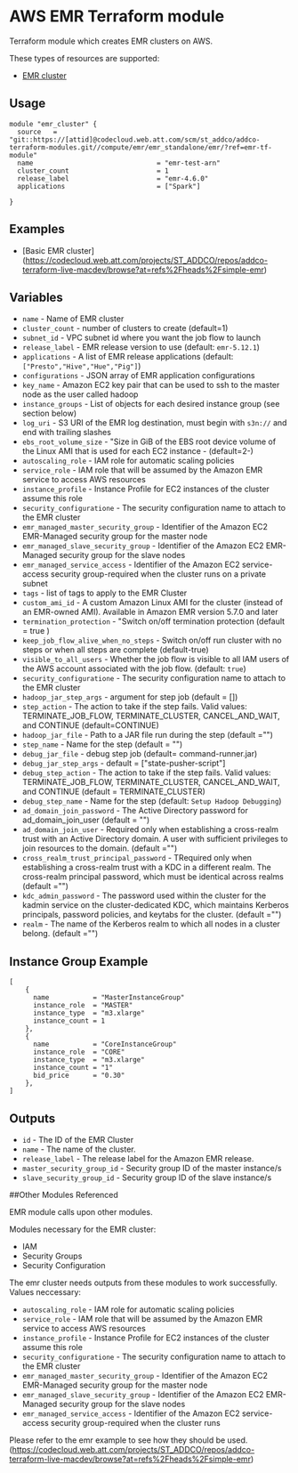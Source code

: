 # AWS EMR Terraform module

Terraform module which creates EMR clusters on AWS.

These types of resources are supported:

* [EMR cluster](https://www.terraform.io/docs/providers/aws/r/emr_cluster.html)

## Usage

```hcl
module "emr_cluster" {
  source   = "git::https://[attid]@codecloud.web.att.com/scm/st_addco/addco-terraform-modules.git//compute/emr/emr_standalone/emr/?ref=emr-tf-module"
  name                               = "emr-test-arn"
  cluster_count                      = 1
  release_label                      = "emr-4.6.0"
  applications                       = ["Spark"]

}
```

## Examples

* [Basic EMR cluster]
(https://codecloud.web.att.com/projects/ST_ADDCO/repos/addco-terraform-live-macdev/browse?at=refs%2Fheads%2Fsimple-emr)


## Variables

- `name` - Name of EMR cluster
- `cluster_count` - number of clusters to create (default=1)
- `subnet_id` - VPC subnet id where you want the job flow to launch
- `release_label` - EMR release version to use (default: `emr-5.12.1`)
- `applications` - A list of EMR release applications (default: `["Presto","Hive","Hue","Pig"]`)
- `configurations` - JSON array of EMR application configurations
- `key_name` - Amazon EC2 key pair that can be used to ssh to the master node as the user called hadoop
- `instance_groups` - List of objects for each desired instance group (see section below)
- `log_uri` - S3 URI of the EMR log destination, must begin with `s3n://` and end with trailing slashes
- `ebs_root_volume_size` - "Size in GiB of the EBS root device volume of the Linux AMI that is used for each EC2 instance - (default=2-)
- `autoscaling_role` - IAM role for automatic scaling policies
- `service_role` - IAM role that will be assumed by the Amazon EMR service to access AWS resources
- `instance_profile` - Instance Profile for EC2 instances of the cluster assume this role
- `security_configuratione` - The security configuration name to attach to the EMR cluster
- `emr_managed_master_security_group` - Identifier of the Amazon EC2 EMR-Managed security group for the master node
- `emr_managed_slave_security_group` - Identifier of the Amazon EC2 EMR-Managed security group for the slave nodes
- `emr_managed_service_access` - Identifier of the Amazon EC2 service-access security group-required when the cluster runs on a private subnet
- `tags` - list of tags to apply to the EMR Cluster
- `custom_ami_id` - A custom Amazon Linux AMI for the cluster (instead of an EMR-owned AMI). Available in Amazon EMR version 5.7.0 and later
- `termination_protection` - "Switch on/off termination protection (default = true )
- `keep_job_flow_alive_when_no_steps` - Switch on/off run cluster with no steps or when all steps are complete (default-true)
- `visible_to_all_users` - Whether the job flow is visible to all IAM users of the AWS account associated with the job flow. (default: `true`)
- `security_configuratione` - The security configuration name to attach to the EMR cluster
- `hadoop_jar_step_args` - argument for step job (default = [])
- `step_action` - The action to take if the step fails. Valid values: TERMINATE_JOB_FLOW, TERMINATE_CLUSTER, CANCEL_AND_WAIT, and CONTINUE (default=CONTINUE)
- `hadoop_jar_file` - Path to a JAR file run during the step (default ="")
- `step_name` - Name for the step (default = "")
- `debug_jar_file` - debug step job (default= command-runner.jar)
- `debug_jar_step_args` - default = ["state-pusher-script"]
- `debug_step_action` - The action to take if the step fails. Valid values: TERMINATE_JOB_FLOW, TERMINATE_CLUSTER, CANCEL_AND_WAIT, and CONTINUE (default = TERMINATE_CLUSTER)
- `debug_step_name` - Name for the step (default: `Setup Hadoop Debugging`)
- `ad_domain_join_password` - The Active Directory password for ad_domain_join_user (default = "")
- `ad_domain_join_user` - Required only when establishing a cross-realm trust with an Active Directory domain. A user with sufficient privileges to join resources to the domain. (default ="")
- `cross_realm_trust_principal_password` - TRequired only when establishing a cross-realm trust with a KDC in a different realm. The cross-realm principal password, which must be identical across realms (default ="")
- `kdc_admin_password` - The password used within the cluster for the kadmin service on the cluster-dedicated KDC, which maintains Kerberos principals, password policies, and keytabs for the cluster. (default ="")
- `realm` - The name of the Kerberos realm to which all nodes in a cluster belong. (default ="")



## Instance Group Example

```hcl
[
    {
      name           = "MasterInstanceGroup"
      instance_role  = "MASTER"
      instance_type  = "m3.xlarge"
      instance_count = 1
    },
    {
      name           = "CoreInstanceGroup"
      instance_role  = "CORE"
      instance_type  = "m3.xlarge"
      instance_count = "1"
      bid_price      = "0.30"
    },
]
```


## Outputs

- `id` - The ID of the EMR Cluster
- `name` -  The name of the cluster.
- `release_label` - The release label for the Amazon EMR release.
- `master_security_group_id` - Security group ID of the master instance/s
- `slave_security_group_id` - Security group ID of the slave instance/s


##Other Modules Referenced

EMR module calls upon other modules.

Modules necessary for the EMR cluster:

* IAM
* Security Groups
* Security Configuration

The emr cluster needs outputs from these modules to work successfully.
Values neccessary:
- `autoscaling_role` - IAM role for automatic scaling policies
- `service_role` - IAM role that will be assumed by the Amazon EMR service to access AWS resources
- `instance_profile` - Instance Profile for EC2 instances of the cluster assume this role
- `security_configuratione` - The security configuration name to attach to the EMR cluster
- `emr_managed_master_security_group` - Identifier of the Amazon EC2 EMR-Managed security group for the master node
- `emr_managed_slave_security_group` - Identifier of the Amazon EC2 EMR-Managed security group for the slave nodes
- `emr_managed_service_access` - Identifier of the Amazon EC2 service-access security group-required when the cluster runs

Please refer to the emr example to see how they should be used.
(https://codecloud.web.att.com/projects/ST_ADDCO/repos/addco-terraform-live-macdev/browse?at=refs%2Fheads%2Fsimple-emr)
